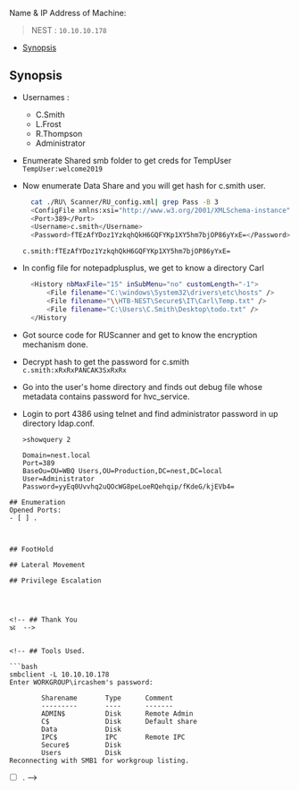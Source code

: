 Name & IP Address of Machine:
> NEST : `10.10.10.178`
<!-- TOC -->

- [Synopsis](#synopsis)

<!-- /TOC -->

## Synopsis
- Usernames :
    - C.Smith
    - L.Frost
    - R.Thompson
    - Administrator

- Enumerate Shared smb folder to get creds for TempUser
  `TempUser:welcome2019`
- Now enumerate Data Share and you will get hash for c.smith user.
  ```bash
    cat ./RU\ Scanner/RU_config.xml| grep Pass -B 3
    <ConfigFile xmlns:xsi="http://www.w3.org/2001/XMLSchema-instance" xmlns:xsd="http://www.w3.org/2001/XMLSchema">
    <Port>389</Port>
    <Username>c.smith</Username>
    <Password>fTEzAfYDoz1YzkqhQkH6GQFYKp1XY5hm7bjOP86yYxE=</Password>
  ```
    `c.smith:fTEzAfYDoz1YzkqhQkH6GQFYKp1XY5hm7bjOP86yYxE=`
- In config file for notepadplusplus, we get to know a directory Carl
  ```bash
    <History nbMaxFile="15" inSubMenu="no" customLength="-1">
        <File filename="C:\windows\System32\drivers\etc\hosts" />
        <File filename="\\HTB-NEST\Secure$\IT\Carl\Temp.txt" />
        <File filename="C:\Users\C.Smith\Desktop\todo.txt" />
    </History
  ```
- Got source code for RUScanner and get to know the encryption mechanism done.
- Decrypt hash to get the password for c.smith
  `c.smith:xRxRxPANCAK3SxRxRx`
- Go into the user's home directory and finds out debug file whose metadata contains password for hvc_service.
- Login to port 4386 using telnet and find administrator password in up directory ldap.conf.
  ```Current Directory: ldap
  >showquery 2

  Domain=nest.local
  Port=389
  BaseOu=OU=WBQ Users,OU=Production,DC=nest,DC=local
  User=Administrator
  Password=yyEq0Uvvhq2uQOcWG8peLoeRQehqip/fKdeG/kjEVb4=
```
## Enumeration
Opened Ports: 
- [ ] .



## FootHold

## Lateral Movement

## Privilege Escalation




<!-- ## Thank You 
🕉️  -->


<!-- ## Tools Used.

```bash
smbclient -L 10.10.10.178                                                                                                          
Enter WORKGROUP\ircashem's password:                                                                                                   
                                                                                                                                       
        Sharename       Type      Comment                                                                                              
        ---------       ----      -------                                                                                              
        ADMIN$          Disk      Remote Admin                                                                                         
        C$              Disk      Default share                                                                                        
        Data            Disk                                                                                                           
        IPC$            IPC       Remote IPC                                                                                           
        Secure$         Disk                                                                                                           
        Users           Disk                                                                                                           
Reconnecting with SMB1 for workgroup listing.

```
- [ ] . -->